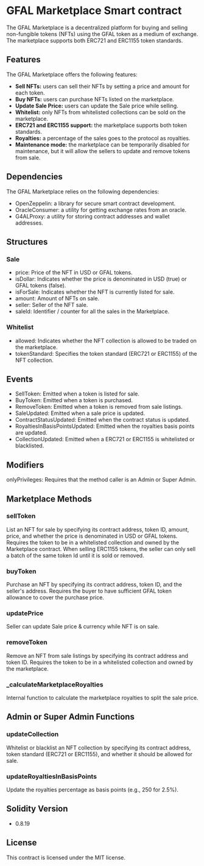 # GFAL Marketplace Smart contract

The GFAL Marketplace is a decentralized platform for buying and selling non-fungible tokens (NFTs) using the GFAL token as a medium of exchange. The marketplace supports both ERC721 and ERC1155 token standards.

## Features

The GFAL Marketplace offers the following features:

- **Sell NFTs:** users can sell their NFTs by setting a price and amount for each token.
- **Buy NFTs:** users can purchase NFTs listed on the marketplace.
- **Update Sale Price:** users can update the Sale price while selling.
- **Whitelist:** only NFTs from whitelisted collections can be sold on the marketplace.
- **ERC721 and ERC1155 support:** the marketplace supports both token standards.
- **Royalties:** a percentage of the sales goes to the protocol as royalties.
- **Maintenance mode:** the marketplace can be temporarily disabled for maintenance, but it will allow the sellers to update and remove tokens from sale.

## Dependencies

The GFAL Marketplace relies on the following dependencies:

- OpenZeppelin: a library for secure smart contract development.
- OracleConsumer: a utility for getting exchange rates from an oracle.
- G4ALProxy: a utility for storing contract addresses and wallet addresses.

## Structures

### Sale

- price: Price of the NFT in USD or GFAL tokens.
- isDollar: Indicates whether the price is denominated in USD (true) or GFAL tokens (false).
- isForSale: Indicates whether the NFT is currently listed for sale.
- amount: Amount of NFTs on sale.
- seller: Seller of the NFT sale.
- saleId: Identifier / counter for all the sales in the Marketplace.

### Whitelist

- allowed: Indicates whether the NFT collection is allowed to be traded on the marketplace.
- tokenStandard: Specifies the token standard (ERC721 or ERC1155) of the NFT collection.

## Events

- SellToken: Emitted when a token is listed for sale.
- BuyToken: Emitted when a token is purchased.
- RemoveToken: Emitted when a token is removed from sale listings.
- SaleUpdated: Emitted when a sale price is updated.
- ContractStatusUpdated: Emitted when the contract status is updated.
- RoyaltiesInBasisPointsUpdated: Emitted when the royalties basis points are updated.
- CollectionUpdated: Emitted when a ERC721 or ERC1155 is whitelisted or blacklisted.

## Modifiers

onlyPrivileges: Requires that the method caller is an Admin or Super Admin.

## Marketplace Methods

### sellToken

List an NFT for sale by specifying its contract address, token ID, amount, price, and whether the price is denominated in USD or GFAL tokens. Requires the token to be in a whitelisted collection and owned by the Marketplace contract. When selling ERC1155 tokens, the seller can only sell a batch of the same token Id until it is sold or removed.

### buyToken

Purchase an NFT by specifying its contract address, token ID, and the seller's address. Requires the buyer to have sufficient GFAL token allowance to cover the purchase price.

### updatePrice

Seller can update Sale price & currency while NFT is on sale.

### removeToken

Remove an NFT from sale listings by specifying its contract address and token ID. Requires the token to be in a whitelisted collection and owned by the marketplace.

### \_calculateMarketplaceRoyalties

Internal function to calculate the marketplace royalties to split the sale price.

## Admin or Super Admin Functions

### updateCollection

Whitelist or blacklist an NFT collection by specifying its contract address, token standard (ERC721 or ERC1155), and whether it should be allowed for sale.

### updateRoyaltiesInBasisPoints

Update the royalties percentage as basis points (e.g., 250 for 2.5%).

## Solidity Version

- 0.8.19

## License

This contract is licensed under the MIT license.
